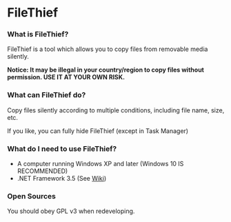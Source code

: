 # FileThief
### What is FileThief?
FileThief is a tool which allows you to copy files from removable media silently.

**Notice: It may be illegal in your country/region to copy files without permission. USE IT AT YOUR OWN RISK.**

### What can FileThief do?
Copy files silently according to multiple conditions, including file name, size, etc.

If you like, you can fully hide FileThief (except in Task Manager)

### What do I need to use FileThief?
- A computer running Windows XP and later (Windows 10 IS RECOMMENDED)
- .NET Framework 3.5 (See [Wiki](https://github.com/Robotxm/FileThief/wiki/System-Requirements "Wiki"))

### Open Sources
You should obey GPL v3 when redeveloping.
